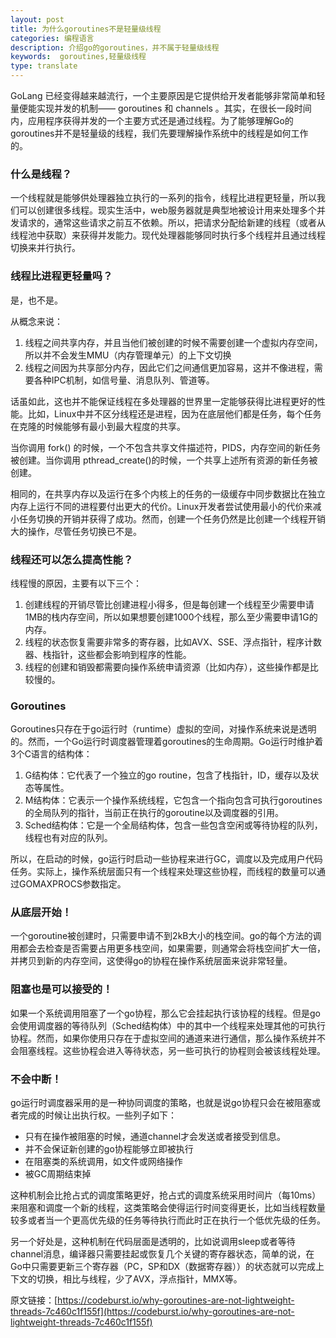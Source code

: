 ```yaml
---
layout: post
title: 为什么goroutines不是轻量级线程
categories: 编程语言
description: 介绍go的goroutines，并不属于轻量级线程
keywords:  goroutines,轻量级线程
type: translate
---
```


GoLang 已经变得越来越流行，一个主要原因是它提供给开发者能够非常简单和轻量便能实现并发的机制—— goroutines 和 channels 。其实，在很长一段时间内，应用程序获得并发的一个主要方式还是通过线程。为了能够理解Go的goroutines并不是轻量级的线程，我们先要理解操作系统中的线程是如何工作的。

### 什么是线程？

一个线程就是能够供处理器独立执行的一系列的指令，线程比进程更轻量，所以我们可以创建很多线程。现实生活中，web服务器就是典型地被设计用来处理多个并发请求的，通常这些请求之前互不依赖。所以，把请求分配给新建的线程（或者从线程池中获取）来获得并发能力。现代处理器能够同时执行多个线程并且通过线程切换来并行执行。

### 线程比进程更轻量吗？

是，也不是。

从概念来说：

1. 线程之间共享内存，并且当他们被创建的时候不需要创建一个虚拟内存空间，所以并不会发生MMU（内存管理单元）的上下文切换
2. 线程之间因为共享部分内存，因此它们之间通信更加容易，这并不像进程，需要各种IPC机制，如信号量、消息队列、管道等。

话虽如此，这也并不能保证线程在多处理器的世界里一定能够获得比进程更好的性能。比如，Linux中并不区分线程还是进程，因为在底层他们都是任务，每个任务在克隆的时候能够有最小到最大程度的共享。

当你调用 fork() 的时候，一个不包含共享文件描述符，PIDS，内存空间的新任务被创建。当你调用 pthread_create()的时候，一个共享上述所有资源的新任务被创建。

相同的，在共享内存以及运行在多个内核上的任务的一级缓存中同步数据比在独立内存上运行不同的进程要付出更大的代价。Linux开发者尝试使用最小的代价来减小任务切换的开销并获得了成功。然而，创建一个任务仍然是比创建一个线程开销大的操作，尽管任务切换已不是。

### 线程还可以怎么提高性能？

线程慢的原因，主要有以下三个：

1. 创建线程的开销尽管比创建进程小得多，但是每创建一个线程至少需要申请1MB的栈内存空间，所以如果想要创建1000个线程，那么至少需要申请1G的内存。
2. 线程的状态恢复需要非常多的寄存器，比如AVX、SSE、浮点指针，程序计数器、栈指针，这些都会影响到程序的性能。
3. 线程的创建和销毁都需要向操作系统申请资源（比如内存），这些操作都是比较慢的。

### Goroutines

Goroutines只存在于go运行时（runtime）虚拟的空间，对操作系统来说是透明的。然而，一个Go运行时调度器管理着goroutines的生命周期。Go运行时维护着3个C语言的结构体：

1. G结构体：它代表了一个独立的go routine，包含了栈指针，ID，缓存以及状态等属性。
2. M结构体：它表示一个操作系统线程，它包含一个指向包含可执行goroutines的全局队列的指针，当前正在执行的goroutine以及调度器的引用。
3. Sched结构体：它是一个全局结构体，包含一些包含空闲或等待协程的队列，线程也有对应的队列。

所以，在启动的时候，go运行时启动一些协程来进行GC，调度以及完成用户代码任务。实际上，操作系统层面只有一个线程来处理这些协程，而线程的数量可以通过GOMAXPROCS参数指定。

### 从底层开始！

一个goroutine被创建时，只需要申请不到2kB大小的栈空间。go的每个方法的调用都会去检查是否需要占用更多栈空间，如果需要，则通常会将栈空间扩大一倍，并拷贝到新的内存空间，这使得go的协程在操作系统层面来说非常轻量。

### 阻塞也是可以接受的！

如果一个系统调用阻塞了一个go协程，那么它会挂起执行该协程的线程。但是go会使用调度器的等待队列（Sched结构体）中的其中一个线程来处理其他的可执行协程。然而，如果你使用只存在于虚拟空间的通道来进行通信，那么操作系统并不会阻塞线程。这些协程会进入等待状态，另一些可执行的协程则会被该线程处理。

### 不会中断！

go运行时调度器采用的是一种协同调度的策略，也就是说go协程只会在被阻塞或者完成的时候让出执行权。一些列子如下：

- 只有在操作被阻塞的时候，通道channel才会发送或者接受到信息。
- 并不会保证新创建的go协程能够立即被执行
- 在阻塞类的系统调用，如文件或网络操作
- 被GC周期结束掉

这种机制会比抢占式的调度策略更好，抢占式的调度系统采用时间片（每10ms）来阻塞和调度一个新的线程，这类策略会使得运行时间变得更长，比如当线程数量较多或者当一个更高优先级的任务等待执行而此时正在执行一个低优先级的任务。

另一个好处是，这种机制在代码层面是透明的，比如说调用sleep或者等待channel消息，编译器只需要挂起或恢复几个关键的寄存器状态，简单的说，在Go中只需要更新三个寄存器（PC，SP和DX（数据寄存器））的状态就可以完成上下文的切换，相比与线程，少了AVX，浮点指针，MMX等。

原文链接：[https://codeburst.io/why-goroutines-are-not-lightweight-threads-7c460c1f155f](https://codeburst.io/why-goroutines-are-not-lightweight-threads-7c460c1f155f)

